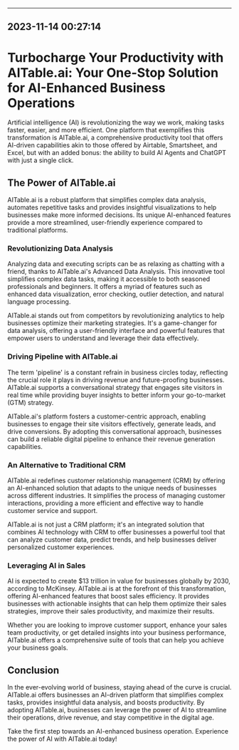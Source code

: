 

---------------------------------------------
2023-11-14 00:27:14
---------------------------------------------

# Turbocharge Your Productivity with AITable.ai: Your One-Stop Solution for AI-Enhanced Business Operations

Artificial intelligence (AI) is revolutionizing the way we work, making tasks faster, easier, and more efficient. One platform that exemplifies this transformation is AITable.ai, a comprehensive productivity tool that offers AI-driven capabilities akin to those offered by Airtable, Smartsheet, and Excel, but with an added bonus: the ability to build AI Agents and ChatGPT with just a single click.

## The Power of AITable.ai

AITable.ai is a robust platform that simplifies complex data analysis, automates repetitive tasks and provides insightful visualizations to help businesses make more informed decisions. Its unique AI-enhanced features provide a more streamlined, user-friendly experience compared to traditional platforms.

### Revolutionizing Data Analysis

Analyzing data and executing scripts can be as relaxing as chatting with a friend, thanks to AITable.ai's Advanced Data Analysis. This innovative tool simplifies complex data tasks, making it accessible to both seasoned professionals and beginners. It offers a myriad of features such as enhanced data visualization, error checking, outlier detection, and natural language processing.

AITable.ai stands out from competitors by revolutionizing analytics to help businesses optimize their marketing strategies. It's a game-changer for data analysis, offering a user-friendly interface and powerful features that empower users to understand and leverage their data effectively.

### Driving Pipeline with AITable.ai

The term 'pipeline' is a constant refrain in business circles today, reflecting the crucial role it plays in driving revenue and future-proofing businesses. AITable.ai supports a conversational strategy that engages site visitors in real time while providing buyer insights to better inform your go-to-market (GTM) strategy.

AITable.ai's platform fosters a customer-centric approach, enabling businesses to engage their site visitors effectively, generate leads, and drive conversions. By adopting this conversational approach, businesses can build a reliable digital pipeline to enhance their revenue generation capabilities.

### An Alternative to Traditional CRM

AITable.ai redefines customer relationship management (CRM) by offering an AI-enhanced solution that adapts to the unique needs of businesses across different industries. It simplifies the process of managing customer interactions, providing a more efficient and effective way to handle customer service and support.

AITable.ai is not just a CRM platform; it's an integrated solution that combines AI technology with CRM to offer businesses a powerful tool that can analyze customer data, predict trends, and help businesses deliver personalized customer experiences.

### Leveraging AI in Sales

AI is expected to create $13 trillion in value for businesses globally by 2030, according to McKinsey. AITable.ai is at the forefront of this transformation, offering AI-enhanced features that boost sales efficiency. It provides businesses with actionable insights that can help them optimize their sales strategies, improve their sales productivity, and maximize their results.

Whether you are looking to improve customer support, enhance your sales team productivity, or get detailed insights into your business performance, AITable.ai offers a comprehensive suite of tools that can help you achieve your business goals.

## Conclusion

In the ever-evolving world of business, staying ahead of the curve is crucial. AITable.ai offers businesses an AI-driven platform that simplifies complex tasks, provides insightful data analysis, and boosts productivity. By adopting AITable.ai, businesses can leverage the power of AI to streamline their operations, drive revenue, and stay competitive in the digital age.

Take the first step towards an AI-enhanced business operation. Experience the power of AI with AITable.ai today!